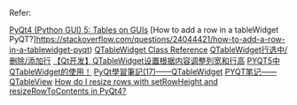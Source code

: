 


Refer:

[PyQt4 (Python GUI) 5: Tables on GUIs](https://www.youtube.com/watch?v=iC5mfUsUlbc&list=PLL8UlO3XT2CAWrCfjxJvE_vW-EfyWP0q5)
[How to add a row in a tableWidget PyQT?]https://stackoverflow.com/questions/24044421/how-to-add-a-row-in-a-tablewidget-pyqt)
[QTableWidget Class Reference](https://www.riverbankcomputing.com/static/Docs/PyQt4/qtablewidget.html#currentRow)
[QTableWidget行选中/删除/添加行](https://blog.csdn.net/bzhxuexi/article/details/17525471)
[【Qt开发】QTableWidget设置根据内容调整列宽和行高](http://www.voidcn.com/article/p-dbmuwjdy-bgn.html)
[PYQT5中QTableWidget的使用！](https://zhuanlan.zhihu.com/p/34532247)
[PyQt學習筆記(17)——QTableWidget](https://www.twblogs.net/a/5b7e44222b717768385641ca)
[PYQT笔记——QTableView](https://blog.csdn.net/xqf1528399071/article/details/52623678)
[How do I resize rows with setRowHeight and resizeRowToContents in PyQt4?](https://stackoverflow.com/questions/40019022/how-do-i-resize-rows-with-setrowheight-and-resizerowtocontents-in-pyqt4)
